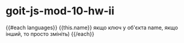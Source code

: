 # goit-js-mod-10-hw-ii

{{#each languages}} {{this.name}} якщо ключ у об'єкта name, якщо інший, то
просто змініть) {{/each}}
